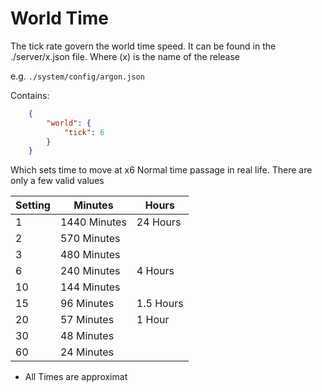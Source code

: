 # World Time

The tick rate govern the world time speed. It can be found in the ./server/x.json file. Where (x) is the name of the release

e.g.
`./system/config/argon.json`

Contains:
```json
    {
        "world": {
            "tick": 6
        }
    }
```

Which sets time to move at x6 Normal time passage in real life. There are
only a few valid values

| Setting | Minutes | Hours |
| ------- | -------------- | --- |
| 1 | 1440 Minutes | 24 Hours
| 2 | 570 Minutes |
| 3 | 480 Minutes |
| 6 | 240 Minutes | 4 Hours
| 10| 144 Minutes |
| 15| 96 Minutes | 1.5 Hours
| 20| 57 Minutes | 1 Hour
| 30| 48 Minutes |
| 60| 24 Minutes | 

* All Times are approximat